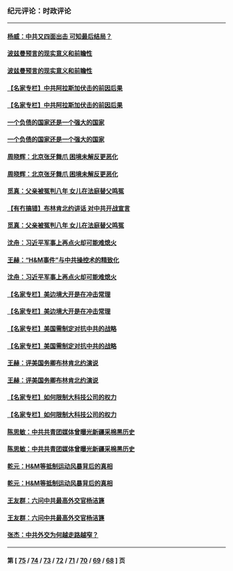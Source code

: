 ### 纪元评论：时政评论
---
#### [杨威：中共又四面出击 可知最后结局？](../../pages/nsc1025/n12840250.md) 
#### [波兹曼预言的现实意义和前瞻性](../../pages/nsc1025/n12839689.md) 
#### [波兹曼预言的现实意义和前瞻性](../../pages/nsc1025/n12839689.md) 
#### [【名家专栏】中共阿拉斯加伏击的前因后果](../../pages/nsc1025/n12839714.md) 
#### [【名家专栏】中共阿拉斯加伏击的前因后果](../../pages/nsc1025/n12839714.md) 
#### [一个负债的国家还是一个强大的国家](../../pages/nsc1025/n12839680.md) 
#### [一个负债的国家还是一个强大的国家](../../pages/nsc1025/n12839680.md) 
#### [周晓辉：北京张牙舞爪 困境未解反更恶化](../../pages/nsc1025/n12839905.md) 
#### [周晓辉：北京张牙舞爪 困境未解反更恶化](../../pages/nsc1025/n12839905.md) 
#### [觅真：父亲被冤判八年 女儿在法庭替父鸣冤](../../pages/nsc1025/n12839523.md) 
#### [【有冇搞错】布林肯北约讲话 对中共开战宣言](../../pages/nsc1025/n12838723.md) 
#### [觅真：父亲被冤判八年 女儿在法庭替父鸣冤](../../pages/nsc1025/n12839523.md) 
#### [沈舟：习近平军事上再点火却可能难熄火](../../pages/nsc1025/n12838699.md) 
#### [王赫：“H&M事件”与中共操控术的精致化](../../pages/nsc1025/n12838853.md) 
#### [沈舟：习近平军事上再点火却可能难熄火](../../pages/nsc1025/n12838699.md) 
#### [【名家专栏】美边境大开是在冲击常理](../../pages/nsc1025/n12837802.md) 
#### [【名家专栏】美边境大开是在冲击常理](../../pages/nsc1025/n12837802.md) 
#### [【名家专栏】美国需制定对抗中共的战略](../../pages/nsc1025/n12837812.md) 
#### [【名家专栏】美国需制定对抗中共的战略](../../pages/nsc1025/n12837812.md) 
#### [王赫：评美国务卿布林肯北约演说](../../pages/nsc1025/n12837753.md) 
#### [王赫：评美国务卿布林肯北约演说](../../pages/nsc1025/n12837753.md) 
#### [【名家专栏】如何限制大科技公司的权力](../../pages/nsc1025/n12835354.md) 
#### [【名家专栏】如何限制大科技公司的权力](../../pages/nsc1025/n12835354.md) 
#### [陈思敏：中共共青团媒体曾曝光新疆采棉黑历史](../../pages/nsc1025/n12837964.md) 
#### [陈思敏：中共共青团媒体曾曝光新疆采棉黑历史](../../pages/nsc1025/n12837964.md) 
#### [乾元：H&M等抵制运动风暴背后的真相](../../pages/nsc1025/n12837877.md) 
#### [乾元：H&M等抵制运动风暴背后的真相](../../pages/nsc1025/n12837877.md) 
#### [王友群：六问中共最高外交官杨洁篪](../../pages/nsc1025/n12836495.md) 
#### [王友群：六问中共最高外交官杨洁篪](../../pages/nsc1025/n12836495.md) 
#### [张杰：中共外交为何越走路越窄？](../../pages/nsc1025/n12836672.md) 

---
#### 第 [ [75](./75.md) / [74](./74.md) / [73](./73.md) / [72](./72.md) / [71](./71.md) / [70](./70.md) / [69](./69.md) / [68](./68.md) ] 页
